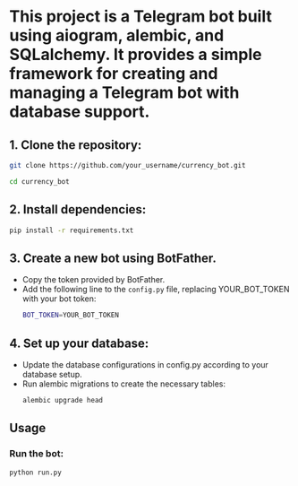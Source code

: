 # This project is a Telegram bot built using aiogram, alembic, and SQLalchemy. It provides a simple framework for creating and managing a Telegram bot with database support.

## 1. Clone the repository:
  ``` bash
  git clone https://github.com/your_username/currency_bot.git

  cd currency_bot
  ```

## 2. Install dependencies:
  ```bash
  pip install -r requirements.txt
  ```

## 3. Create a new bot using BotFather.
  - Copy the token provided by BotFather.
  - Add the following line to the ```config.py``` file, replacing YOUR_BOT_TOKEN with your bot token:
    ```bash
    BOT_TOKEN=YOUR_BOT_TOKEN
    ```
## 4. Set up your database:
  - Update the database configurations in config.py according to your database setup.
  - Run alembic migrations to create the necessary tables:
    ```bash
    alembic upgrade head
    ```

## Usage
 ### Run the bot:
  ```bash
  python run.py
  ```
    
